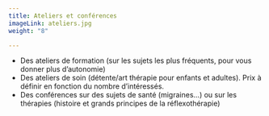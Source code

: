```yaml
---
title: Ateliers et conférences
imageLink: ateliers.jpg
weight: "8"

---
```

* Des ateliers de formation (sur les sujets les plus fréquents, pour vous donner plus d’autonomie)
* Des ateliers de soin (détente/art thérapie pour enfants et adultes). Prix à définir en fonction du nombre d’intéressés.
* Des conférences sur des sujets de santé (migraines...) ou sur les thérapies (histoire et grands principes de la réflexothérapie)